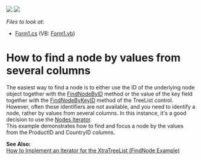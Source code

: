 <!-- default badges list -->
[![](https://img.shields.io/badge/Open_in_DevExpress_Support_Center-FF7200?style=flat-square&logo=DevExpress&logoColor=white)](https://supportcenter.devexpress.com/ticket/details/E2095)
[![](https://img.shields.io/badge/📖_How_to_use_DevExpress_Examples-e9f6fc?style=flat-square)](https://docs.devexpress.com/GeneralInformation/403183)
<!-- default badges end -->
<!-- default file list -->
*Files to look at*:

* [Form1.cs](./CS/Form1.cs) (VB: [Form1.vb](./VB/Form1.vb))
<!-- default file list end -->
# How to find a node by values from several columns


<p>The easiest way to find a node is to either use the ID of the underlying node object together with the <a href="http://documentation.devexpress.com/#WindowsForms/DevExpressXtraTreeListTreeList_FindNodeByIDtopic">FindNodeByID</a> method or the value of the key field together with the <a href="http://documentation.devexpress.com/#WindowsForms/DevExpressXtraTreeListTreeList_FindNodeByKeyIDtopic">FindNodeByKeyID</a> method of the TreeList control.<br />
However, often these identifiers are not available, and you need to identify a node, rather by values from several columns. In this instance, it's a good decision to use the <a href="http://documentation.devexpress.com/#WindowsForms/CustomDocument1472">Nodes Iterator</a>.<br />
This example demonstrates how to find and focus a node by the values from the ProductID and CountryID columns.</p><p><strong>See Also:</strong><br />
<a href="https://www.devexpress.com/Support/Center/p/A236">How to Implement an Iterator for the XtraTreeList (FindNode Example)</a></p>

<br/>


